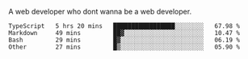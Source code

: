 A web developer who dont wanna be a web developer.

<!--START_SECTION:waka-->

```text
TypeScript   5 hrs 20 mins   █████████████████░░░░░░░░   67.98 %
Markdown     49 mins         ██▓░░░░░░░░░░░░░░░░░░░░░░   10.47 %
Bash         29 mins         █▓░░░░░░░░░░░░░░░░░░░░░░░   06.19 %
Other        27 mins         █▒░░░░░░░░░░░░░░░░░░░░░░░   05.90 %
```

<!--END_SECTION:waka-->
